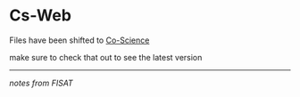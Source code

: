 # Cs-Web

Files have been shifted to [Co-Science](https://github.com/Co-Science/Cs-Web.git)

make sure to check that out to see the latest version



******************************************************************************
_notes from FISAT_

